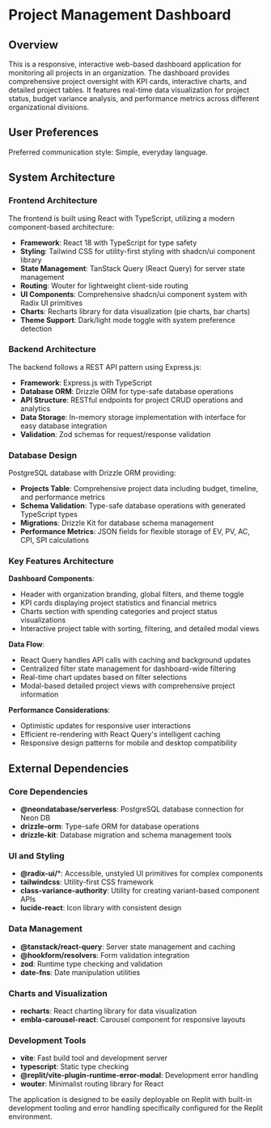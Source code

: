 # Project Management Dashboard

## Overview

This is a responsive, interactive web-based dashboard application for monitoring all projects in an organization. The dashboard provides comprehensive project oversight with KPI cards, interactive charts, and detailed project tables. It features real-time data visualization for project status, budget variance analysis, and performance metrics across different organizational divisions.

## User Preferences

Preferred communication style: Simple, everyday language.

## System Architecture

### Frontend Architecture
The frontend is built using React with TypeScript, utilizing a modern component-based architecture:

- **Framework**: React 18 with TypeScript for type safety
- **Styling**: Tailwind CSS for utility-first styling with shadcn/ui component library
- **State Management**: TanStack Query (React Query) for server state management
- **Routing**: Wouter for lightweight client-side routing
- **UI Components**: Comprehensive shadcn/ui component system with Radix UI primitives
- **Charts**: Recharts library for data visualization (pie charts, bar charts)
- **Theme Support**: Dark/light mode toggle with system preference detection

### Backend Architecture
The backend follows a REST API pattern using Express.js:

- **Framework**: Express.js with TypeScript
- **Database ORM**: Drizzle ORM for type-safe database operations
- **API Structure**: RESTful endpoints for project CRUD operations and analytics
- **Data Storage**: In-memory storage implementation with interface for easy database integration
- **Validation**: Zod schemas for request/response validation

### Database Design
PostgreSQL database with Drizzle ORM providing:

- **Projects Table**: Comprehensive project data including budget, timeline, and performance metrics
- **Schema Validation**: Type-safe database operations with generated TypeScript types
- **Migrations**: Drizzle Kit for database schema management
- **Performance Metrics**: JSON fields for flexible storage of EV, PV, AC, CPI, SPI calculations

### Key Features Architecture

**Dashboard Components**:
- Header with organization branding, global filters, and theme toggle
- KPI cards displaying project statistics and financial metrics
- Charts section with spending categories and project status visualizations
- Interactive project table with sorting, filtering, and detailed modal views

**Data Flow**:
- React Query handles API calls with caching and background updates
- Centralized filter state management for dashboard-wide filtering
- Real-time chart updates based on filter selections
- Modal-based detailed project views with comprehensive project information

**Performance Considerations**:
- Optimistic updates for responsive user interactions
- Efficient re-rendering with React Query's intelligent caching
- Responsive design patterns for mobile and desktop compatibility

## External Dependencies

### Core Dependencies
- **@neondatabase/serverless**: PostgreSQL database connection for Neon DB
- **drizzle-orm**: Type-safe ORM for database operations
- **drizzle-kit**: Database migration and schema management tools

### UI and Styling
- **@radix-ui/***: Accessible, unstyled UI primitives for complex components
- **tailwindcss**: Utility-first CSS framework
- **class-variance-authority**: Utility for creating variant-based component APIs
- **lucide-react**: Icon library with consistent design

### Data Management
- **@tanstack/react-query**: Server state management and caching
- **@hookform/resolvers**: Form validation integration
- **zod**: Runtime type checking and validation
- **date-fns**: Date manipulation utilities

### Charts and Visualization
- **recharts**: React charting library for data visualization
- **embla-carousel-react**: Carousel component for responsive layouts

### Development Tools
- **vite**: Fast build tool and development server
- **typescript**: Static type checking
- **@replit/vite-plugin-runtime-error-modal**: Development error handling
- **wouter**: Minimalist routing library for React

The application is designed to be easily deployable on Replit with built-in development tooling and error handling specifically configured for the Replit environment.